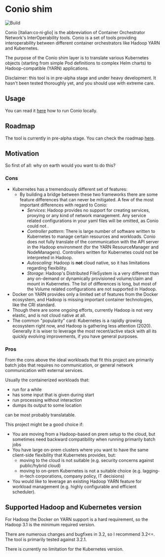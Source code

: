 # Conio shim

<!--
TODO: CONIO LOGO??
-->

![Build](https://github.com/conio-tools/conio-shim/workflows/Build/badge.svg?branch=master)

Conio \[Italian:co·nì·glio\] is the abbreviation of Container Orchestrator Network's InterOperability tools. Conio is a set of tools providing interoperability between different container orchestrators like Hadoop YARN and Kubernetes.
 
The purpose of the Conio shim layer is to translate various Kubernetes objects (starting from simple Pod definitions to complex Helm charts) to Hadoop-compatible (YARN) applications.

Disclaimer: this tool is in pre-alpha stage and under heavy development. It hasn't been tested thoroughly yet, and you should use with extreme care.  

## Usage

You can read it [here](/docs/USAGE.md) how to run Conio locally. 

## Roadmap

The tool is currently in pre-alpha stage. You can check the roadmap [here](docs/ROADMAP.md).

## Motivation

So first of all: why on earth would you want to do this?

### Cons

- Kubernetes has a tremendously different set of features:
  - By building a bridge between these two frameworks there are some feature differences that can never be mitigated. A few of the most important differences with regard to Conio:
    - _Services_: Hadoop provides no support for creating services, proxying or any kind of network management. Any service related configurations in your yaml files will be omitted, as Conio could not .
    - _Controller pattern_: There is large number of software written to Kubernetes to manage certain resources and workloads. 
    Conio does not fully translate of the communication with the API server in the Hadoop environment (for the YARN ResourceManager and NodeManagers). 
    Controllers written for Kubernetes could not be interpreted in Hadoop.  
    - _Autoscaling_: Hadoop is **not** cloud native, so it has limitations regarding flexibility.
    - _Storage_: Hadoop's Distributed FileSystem is a very different than any on-demand or dynamically provisioned volume/claim and mount in Kubernetes. The list of differences is long, but most of the Volume related configurations are not supported in Hadoop.    
- Docker on YARN provides only a limited set of features from the Docker ecosystem, and Hadoop is missing important container technologies, like the CRI standard.
- Though there are some ongoing efforts, currently Hadoop is not very elastic, and is not cloud native at all.
- The common "popularity" card: Kubernetes is a rapidly growing ecosystem right now, and Hadoop is gathering less attention (2020). 
Generally it is wiser to leverage the most recent/active stack with all its quickly evolving improvements, if you have general purposes. 

### Pros

From the cons above the ideal workloads that fit this project are primarily batch jobs that requires no communication, or general network communication with external services.

Usually the containerized workloads that:
- run for a while 
- has some input that is given during start
- run processing without interaction 
- dumps its output to some location

can be most probably translatable.
 
This project might be a good choice if:
- You are moving from a Hadoop-based on prem setup to the cloud, but sometimes need backward compatibility when running primarily batch jobs
- You have large on-prem clusters where you want to have the same client-side flexibility that Kubernetes provides, but:
  - moving to the cloud is not suitable (e.g. security concerns against public/hybrid cloud)
  - moving to on-prem Kubernetes is not a suitable choice (e.g. lagging-in-tech corporations, company policy, IT decisions) 
- You would like to leverage an existing Hadoop YARN feature for workload management (e.g. highly configurable and efficient scheduler).

## Supported Hadoop and Kubernetes version

For Hadoop the Docker on YARN support is a hard requirement, so the Hadoop 3.1 is the minimum required version.

There are numerous changes and bugfixes in 3.2, so I recommend 3.2<=. The tool is primarily tested against 3.2.1.   

There is currently no limitation for the Kubernetes version. 
